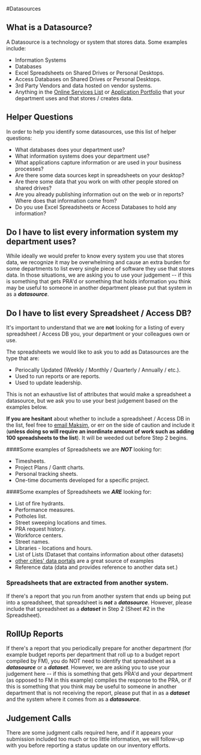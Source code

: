 #Datasources

## What is a Datasource?
A Datasource is a technology or system that stores data.  Some examples include:
* Information Systems
* Databases
* Excel Spreadsheets on Shared Drives or Personal Desktops.
* Access Databases on Shared Drives or Personal Desktops.
* 3rd Party Vendors and data hosted on vendor systems.
* Anything in the [Online Services List](http://bit.ly/sdols) or [Application Portfolio](http://bit.ly/sdappportf) that your department uses and that stores / creates data.

## Helper Questions
In order to help you identify some datasources, use this list of helper questions:

* What databases does your department use?
* What information systems does your department use?
* What applications capture information or are used in your business processes?
* Are there some data sources kept in spreadsheets on your desktop? 
* Are there some data that you work on with other people stored on shared drives? 
* Are you already publishing information out on the web or in reports?  Where does that information come from?
* Do you use Excel Spreadsheets or Access Databases to hold any information? 


## Do I have to list every information system my department uses?
While ideally we would prefer to know every system you use that stores data, we recognize it may be overwhelming and cause an extra burden for some departments to list every single piece of software they use that stores data.  In those situations, we are asking you to use your judgement -- if this is something that gets PRA'd or something that holds information you think may be useful to someone in another department please put that system in as a ***datasource***.

## Do I have to list every Spreadsheet / Access DB?
It's important to understand that we are **not** looking for a listing of every spreadsheet / Access DB you, your department or your colleagues own or use.  

The spreadsheets we would like to ask you to add as Datasources are the type that are:
* Periocally Updated (Weekly / Monthly / Quarterly / Annually / etc.).
* Used to run reports or are reports.
* Used to update leadership. 

This is not an exhaustive list of attributes that would make a spreadsheet a datasource, but we ask you to use your best judgement based on the examples below.  

**If you are hesitant** about whether to include a spreadsheet / Access DB in the list, feel free to [email Maksim](mailto:maksimp@sandiego.gov), or err on the side of caution and include it (**unless doing so will require an inordinate amount of work such as adding 100 spreadsheets to the list**).  It will be weeded out before Step 2 begins.

####Some examples of Spreadsheets we are ***NOT*** looking for:
* Timesheets.  
* Project Plans / Gantt charts.
* Personal tracking sheets.  
* One-time documents developed for a specific project.

####Some examples of Spreadsheets we ***ARE*** looking for:
* List of fire hydrants.
* Performance measures.
* Potholes list.
* Street sweeping locations and times. 
* PRA request history. 
* Workforce centers. 
* Street names.
* Libraries - locations and hours.
* List of Lists (Dataset that contains information about other datasets)
* [other cities' data portals](../other_cities_portals.html) are a great source of examples
* Reference data (data and provides reference to another data set.)

### Spreadsheets that are extracted from another system.
If there's a report that you run from another system that ends up being put into a spreadsheet, that spreadsheet is ***not*** a ***datasource***.  However, please include that spreadsheet as a ***dataset*** in Step 2 (Sheet #2 in the Spreadsheet).  

## RollUp Reports
If there's a report that you periodically prepare for another department (for example budget reports per department that roll up to a budget report compiled by FM), you do NOT need to identify that spreadsheet as a ***datasource*** or a ***dataset***.  However, we are asking you to use your judgement here -- if this is something that gets PRA'd and your department (as opposed to 
FM in this example) compiles the response to the PRA, or if this is something that you think may be useful to someone in another department that is not receiving the report, please put that in as a ***dataset*** and the system where it comes from as a ***datasource***.

## Judgement Calls
There are some judgment calls required here, and if it appears your submission included too much or too little information, we will follow-up with you before reporting a status update on our inventory efforts.